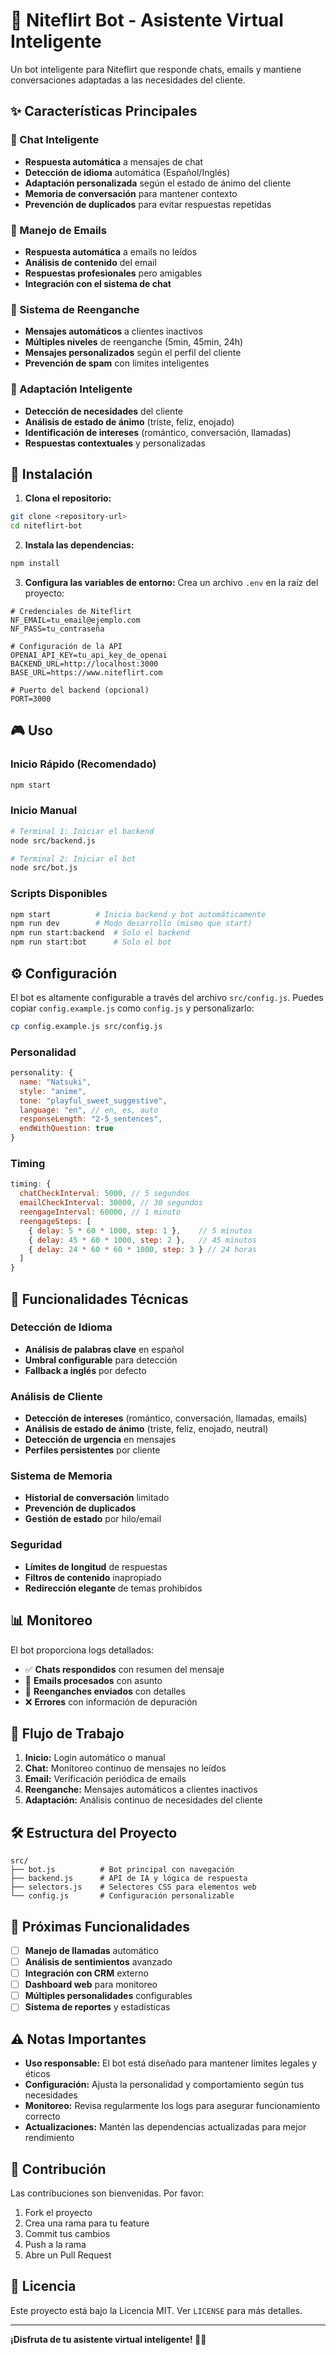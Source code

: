 # 🤖 Niteflirt Bot - Asistente Virtual Inteligente

Un bot inteligente para Niteflirt que responde chats, emails y mantiene conversaciones adaptadas a las necesidades del cliente.

## ✨ Características Principales

### 💬 Chat Inteligente
- **Respuesta automática** a mensajes de chat
- **Detección de idioma** automática (Español/Inglés)
- **Adaptación personalizada** según el estado de ánimo del cliente
- **Memoria de conversación** para mantener contexto
- **Prevención de duplicados** para evitar respuestas repetidas

### 📧 Manejo de Emails
- **Respuesta automática** a emails no leídos
- **Análisis de contenido** del email
- **Respuestas profesionales** pero amigables
- **Integración con el sistema de chat**

### 🔄 Sistema de Reenganche
- **Mensajes automáticos** a clientes inactivos
- **Múltiples niveles** de reenganche (5min, 45min, 24h)
- **Mensajes personalizados** según el perfil del cliente
- **Prevención de spam** con límites inteligentes

### 🎯 Adaptación Inteligente
- **Detección de necesidades** del cliente
- **Análisis de estado de ánimo** (triste, feliz, enojado)
- **Identificación de intereses** (romántico, conversación, llamadas)
- **Respuestas contextuales** y personalizadas

## 🚀 Instalación

1. **Clona el repositorio:**
```bash
git clone <repository-url>
cd niteflirt-bot
```

2. **Instala las dependencias:**
```bash
npm install
```

3. **Configura las variables de entorno:**
Crea un archivo `.env` en la raíz del proyecto:
```env
# Credenciales de Niteflirt
NF_EMAIL=tu_email@ejemplo.com
NF_PASS=tu_contraseña

# Configuración de la API
OPENAI_API_KEY=tu_api_key_de_openai
BACKEND_URL=http://localhost:3000
BASE_URL=https://www.niteflirt.com

# Puerto del backend (opcional)
PORT=3000
```

## 🎮 Uso

### Inicio Rápido (Recomendado)
```bash
npm start
```

### Inicio Manual
```bash
# Terminal 1: Iniciar el backend
node src/backend.js

# Terminal 2: Iniciar el bot
node src/bot.js
```

### Scripts Disponibles
```bash
npm start          # Inicia backend y bot automáticamente
npm run dev        # Modo desarrollo (mismo que start)
npm run start:backend  # Solo el backend
npm run start:bot      # Solo el bot
```

## ⚙️ Configuración

El bot es altamente configurable a través del archivo `src/config.js`. Puedes copiar `config.example.js` como `config.js` y personalizarlo:

```bash
cp config.example.js src/config.js
```

### Personalidad
```javascript
personality: {
  name: "Natsuki",
  style: "anime",
  tone: "playful_sweet_suggestive",
  language: "en", // en, es, auto
  responseLength: "2-5_sentences",
  endWithQuestion: true
}
```

### Timing
```javascript
timing: {
  chatCheckInterval: 5000, // 5 segundos
  emailCheckInterval: 30000, // 30 segundos
  reengageInterval: 60000, // 1 minuto
  reengageSteps: [
    { delay: 5 * 60 * 1000, step: 1 },    // 5 minutos
    { delay: 45 * 60 * 1000, step: 2 },   // 45 minutos
    { delay: 24 * 60 * 60 * 1000, step: 3 } // 24 horas
  ]
}
```

## 🔧 Funcionalidades Técnicas

### Detección de Idioma
- **Análisis de palabras clave** en español
- **Umbral configurable** para detección
- **Fallback a inglés** por defecto

### Análisis de Cliente
- **Detección de intereses** (romántico, conversación, llamadas, emails)
- **Análisis de estado de ánimo** (triste, feliz, enojado, neutral)
- **Detección de urgencia** en mensajes
- **Perfiles persistentes** por cliente

### Sistema de Memoria
- **Historial de conversación** limitado
- **Prevención de duplicados**
- **Gestión de estado** por hilo/email

### Seguridad
- **Límites de longitud** de respuestas
- **Filtros de contenido** inapropiado
- **Redirección elegante** de temas prohibidos

## 📊 Monitoreo

El bot proporciona logs detallados:
- ✅ **Chats respondidos** con resumen del mensaje
- 📧 **Emails procesados** con asunto
- 💬 **Reenganches enviados** con detalles
- ❌ **Errores** con información de depuración

## 🔄 Flujo de Trabajo

1. **Inicio:** Login automático o manual
2. **Chat:** Monitoreo continuo de mensajes no leídos
3. **Email:** Verificación periódica de emails
4. **Reenganche:** Mensajes automáticos a clientes inactivos
5. **Adaptación:** Análisis continuo de necesidades del cliente

## 🛠️ Estructura del Proyecto

```
src/
├── bot.js          # Bot principal con navegación
├── backend.js      # API de IA y lógica de respuesta
├── selectors.js    # Selectores CSS para elementos web
└── config.js       # Configuración personalizable
```

## 🔮 Próximas Funcionalidades

- [ ] **Manejo de llamadas** automático
- [ ] **Análisis de sentimientos** avanzado
- [ ] **Integración con CRM** externo
- [ ] **Dashboard web** para monitoreo
- [ ] **Múltiples personalidades** configurables
- [ ] **Sistema de reportes** y estadísticas

## ⚠️ Notas Importantes

- **Uso responsable:** El bot está diseñado para mantener límites legales y éticos
- **Configuración:** Ajusta la personalidad y comportamiento según tus necesidades
- **Monitoreo:** Revisa regularmente los logs para asegurar funcionamiento correcto
- **Actualizaciones:** Mantén las dependencias actualizadas para mejor rendimiento

## 🤝 Contribución

Las contribuciones son bienvenidas. Por favor:
1. Fork el proyecto
2. Crea una rama para tu feature
3. Commit tus cambios
4. Push a la rama
5. Abre un Pull Request

## 📄 Licencia

Este proyecto está bajo la Licencia MIT. Ver `LICENSE` para más detalles.

---

**¡Disfruta de tu asistente virtual inteligente! 🤖💕**
